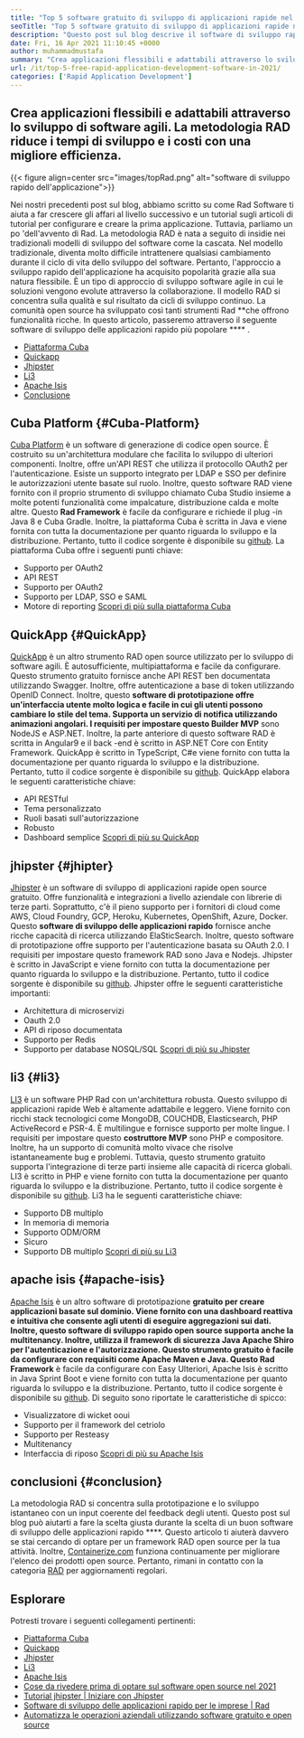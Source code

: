 ```yaml
---
title: "Top 5 software gratuito di sviluppo di applicazioni rapide nel 2021" 
seoTitle: "Top 5 software gratuito di sviluppo di applicazioni rapide nel 2021" 
description: "Questo post sul blog descrive il software di sviluppo rapido open source ampiamente utilizzato tra cui Cuba Platform, QuickApp, Jhipter, Li3 e Apache ISIS." 
date: Fri, 16 Apr 2021 11:10:45 +0000
author: muhammadmustafa
summary: "Crea applicazioni flessibili e adattabili attraverso lo sviluppo di software agili. La metodologia RAD riduce i tempi di sviluppo e i costi con una migliore efficienza." 
url: /it/top-5-free-rapid-application-development-software-in-2021/
categories: ['Rapid Application Development']
---
```


## Crea applicazioni flessibili e adattabili attraverso lo sviluppo di software agili. La metodologia RAD riduce i tempi di sviluppo e i costi con una migliore efficienza.

{{< figure align=center src="images/topRad.png" alt="software di sviluppo rapido dell'applicazione">}}

Nei nostri precedenti post sul blog, abbiamo scritto su come Rad Software ti aiuta a far crescere gli affari al livello successivo e un tutorial sugli articoli di tutorial per configurare e creare la prima applicazione. Tuttavia, parliamo un po 'dell'avvento di Rad. La metodologia RAD è nata a seguito di insidie ​​nei tradizionali modelli di sviluppo del software come la cascata. Nel modello tradizionale, diventa molto difficile intrattenere qualsiasi cambiamento durante il ciclo di vita dello sviluppo del software. Pertanto, l'approccio a sviluppo rapido dell'applicazione ha acquisito popolarità grazie alla sua natura flessibile. È un tipo di approccio di sviluppo software agile in cui le soluzioni vengono evolute attraverso la collaborazione. Il modello RAD si concentra sulla qualità e sul risultato da cicli di sviluppo continuo. La comunità open source ha sviluppato così tanti strumenti Rad **che offrono funzionalità ricche. In questo articolo, passeremo attraverso il seguente software di sviluppo delle applicazioni rapido più popolare **** .
  * [Piattaforma Cuba][1]
  * [Quickapp][2]
  * [Jhipster][3]
  * [Li3][4]
  * [Apache Isis][5]
  * [Conclusione][6]

## Cuba Platform   {#Cuba-Platform}
[Cuba Platform][7] è un software di generazione di codice open source. È costruito su un'architettura modulare che facilita lo sviluppo di ulteriori componenti. Inoltre, offre un'API REST che utilizza il protocollo OAuth2 per l'autenticazione. Esiste un supporto integrato per LDAP e SSO per definire le autorizzazioni utente basate sul ruolo. Inoltre, questo software RAD viene fornito con il proprio strumento di sviluppo chiamato Cuba Studio insieme a molte potenti funzionalità come impalcature, distribuzione calda e molte altre. Questo  **Rad Framework**  è facile da configurare e richiede il plug -in Java 8 e Cuba Gradle. Inoltre, la piattaforma Cuba è scritta in Java e viene fornita con tutta la documentazione per quanto riguarda lo sviluppo e la distribuzione. Pertanto, tutto il codice sorgente è disponibile su [github][8].
La piattaforma Cuba offre i seguenti punti chiave:
  * Supporto per OAuth2
  * API REST
  * Supporto per OAuth2
  * Supporto per LDAP, SSO e SAML
  * Motore di reporting
[Scopri di più sulla piattaforma Cuba][9]

## QuickApp   {#QuickApp}
[QuickApp][10] è un altro strumento RAD open source utilizzato per lo sviluppo di software agili. È autosufficiente, multipiattaforma e facile da configurare. Questo strumento gratuito fornisce anche API REST ben documentata utilizzando Swagger. Inoltre, offre autenticazione a base di token utilizzando OpenID Connect. Inoltre, questo **software di prototipazione  **offre un'interfaccia utente molto logica e facile in cui gli utenti possono cambiare lo stile del tema. Supporta un servizio di notifica utilizzando animazioni angolari. I requisiti per impostare questo**   Builder MVP** sono NodeJS e ASP.NET. Inoltre, la parte anteriore di questo software RAD è scritta in Angular9 e il back -end è scritto in ASP.NET Core con Entity Framework. QuickApp è scritto in TypeScript, C#e viene fornito con tutta la documentazione per quanto riguarda lo sviluppo e la distribuzione. Pertanto, tutto il codice sorgente è disponibile su [github][8].
QuickApp elabora le seguenti caratteristiche chiave:
  * API RESTful
  * Tema personalizzato
  * Ruoli basati sull'autorizzazione
  * Robusto
  * Dashboard semplice
[Scopri di più su QuickApp][11]

## jhipster   {#jhipter}
[Jhipster][12] è un software di sviluppo di applicazioni rapide open source gratuito. Offre funzionalità e integrazioni a livello aziendale con librerie di terze parti. Soprattutto, c'è il pieno supporto per i fornitori di cloud come AWS, Cloud Foundry, GCP, Heroku, Kubernetes, OpenShift, Azure, Docker. Questo  **software di sviluppo delle applicazioni rapido**  fornisce anche ricche capacità di ricerca utilizzando ElaSticSearch. Inoltre, questo software di prototipazione offre supporto per l'autenticazione basata su OAuth 2.0. I requisiti per impostare questo framework RAD sono Java e Nodejs. Jhipster è scritto in JavaScript e viene fornito con tutta la documentazione per quanto riguarda lo sviluppo e la distribuzione. Pertanto, tutto il codice sorgente è disponibile su [github][13].
Jhipster offre le seguenti caratteristiche importanti:
  * Architettura di microservizi
  * Oauth 2.0
  * API di riposo documentata
  * Supporto per Redis
  * Supporto per database NOSQL/SQL
[Scopri di più su Jhipster][12]

## li3   {#li3}
[LI3][14] è un software PHP Rad con un'architettura robusta. Questo sviluppo di applicazioni rapide Web è altamente adattabile e leggero. Viene fornito con ricchi stack tecnologici come MongoDB, COUCHDB, Elasticsearch, PHP ActiveRecord e PSR-4. È multilingue e fornisce supporto per molte lingue. I requisiti per impostare questo  **costruttore MVP**  sono PHP e compositore. Inoltre, ha un supporto di comunità molto vivace che risolve istantaneamente bug e problemi. Tuttavia, questo strumento gratuito supporta l'integrazione di terze parti insieme alle capacità di ricerca globali. LI3 è scritto in PHP e viene fornito con tutta la documentazione per quanto riguarda lo sviluppo e la distribuzione. Pertanto, tutto il codice sorgente è disponibile su [github][15].
Li3 ha le seguenti caratteristiche chiave:
  * Supporto DB multiplo
  * In memoria di memoria
  * Supporto ODM/ORM
  * Sicuro
  * Supporto DB multiplo
[Scopri di più su Li3][16]

## apache isis   {#apache-isis}
[Apache Isis][17] è un altro software di prototipazione **gratuito  **per creare applicazioni basate sul dominio. Viene fornito con una dashboard reattiva e intuitiva che consente agli utenti di eseguire aggregazioni sui dati. Inoltre, questo software di sviluppo rapido open source supporta anche la multitenancy. Inoltre, utilizza il framework di sicurezza Java Apache Shiro per l'autenticazione e l'autorizzazione. Questo strumento gratuito è facile da configurare con requisiti come Apache Maven e Java. Questo**   Rad Framework** è facile da configurare con Easy Ulteriori, Apache Isis è scritto in Java Sprint Boot e viene fornito con tutta la documentazione per quanto riguarda lo sviluppo e la distribuzione. Pertanto, tutto il codice sorgente è disponibile su [github][18].
Di seguito sono riportate le caratteristiche di spicco:
  * Visualizzatore di wicket ooui
  * Supporto per il framework del cetriolo
  * Supporto per Resteasy
  * Multitenancy
  * Interfaccia di riposo
[Scopri di più su Apache Isis][19]

## conclusioni   {#conclusion}
La metodologia RAD si concentra sulla prototipazione e lo sviluppo istantaneo con un input coerente del feedback degli utenti. Questo post sul blog può aiutarti a fare la scelta giusta durante la scelta di un buon software di sviluppo delle applicazioni rapido ****. Questo articolo ti aiuterà davvero se stai cercando di optare per un framework RAD open source per la tua attività. Inoltre, [Containerize.com][20] funziona continuamente per migliorare l'elenco dei prodotti open source. Pertanto, rimani in contatto con la categoria [RAD][21] per aggiornamenti regolari.

## Esplorare
Potresti trovare i seguenti collegamenti pertinenti:
  * [Piattaforma Cuba][7]
  * [Quickapp][10]
  * [Jhipster][12]
  * [Li3][22]
  * [Apache Isis][17]
  * [Cose da rivedere prima di optare sul software open source nel 2021][23]
  * [Tutorial jhipster | Iniziare con Jhipster][24]
  * [Software di sviluppo delle applicazioni rapido per le imprese | Rad][25]
  * [Automatizza le operazioni aziendali utilizzando software gratuito e open source][26]

  
[1]: #CUBA-Platform
[2]: #QuickApp
[3]: #Jhipster
[4]: #li3
[5]: #Apache-Isis
[6]: #Conclusion
[7]: https://products.containerize.com/rad/cuba
[8]: https://github.com/cuba-platform/cuba
[9]: https://www.cuba-platform.com/
[10]: https://products.containerize.com/rad/quickapp
[11]: https://www.ebenmonney.com/quickapp-asp-net-core-angular-startup-project-template/
[12]: https://products.containerize.com/rad/jhipster
[13]: https://github.com/jhipster/generator-jhipster
[14]: https://products.containerize.com/rad/li3/
[15]: https://github.com/UnionOfRAD/lithium
[16]: https://li3.me/
[17]: https://products.containerize.com/rad/apache-isis
[18]: https://github.com/apache/isis
[19]: https://isis.apache.org/
[20]: https://www.containerize.com/
[21]: https://products.containerize.com/rad
[22]: https://products.containerize.com/rad/li3
[23]: https://blog.containerize.com/cmdb-software/things-to-review-before-opting-open-source-software-in-2021/
[24]: https://blog.containerize.com/rapid-application-development/jhipster-tutorial-getting-started-with-rad-software/
[25]: https://blog.containerize.com/rapid-application-development/rapid-application-development-software-for-business-rad/
[26]: https://blog.containerize.com/blogging/automate-business-operations-using-open-source-software/
